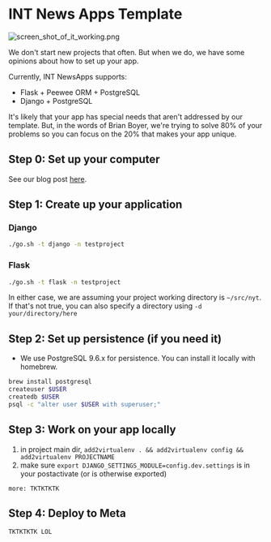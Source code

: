 # INT News Apps Template

![screen_shot_of_it_working.png](https://user-images.githubusercontent.com/109988/28286186-5b690a8c-6b05-11e7-80ca-b7f05707bb23.png)

We don't start new projects that often. But when we do, we have some opinions about how to set up your app.

Currently, INT NewsApps supports:
* Flask + Peewee ORM + PostgreSQL
* Django + PostgreSQL

It's likely that your app has special needs that aren't addressed by our template. But, in the words of Brian Boyer, we're trying to solve 80% of your problems so you can focus on the 20% that makes your app unique.

## Step 0: Set up your computer

See our blog post [here](https://open.nytimes.com/set-up-your-mac-like-an-interactive-news-developer-bb8d2c4097e5).

## Step 1: Create up your application
### Django
```bash
./go.sh -t django -n testproject
```

### Flask
```bash
./go.sh -t flask -n testproject
```

In either case, we are assuming your project working directory is `~/src/nyt`. If that's not true, you can also specify a directory using `-d your/directory/here`

## Step 2: Set up persistence (if you need it)
* We use PostgreSQL 9.6.x for persistence. You can install it locally with homebrew.
```bash
brew install postgresql
createuser $USER
createdb $USER
psql -c "alter user $USER with superuser;"
```

## Step 3: Work on your app locally

1. in project main dir, `add2virtualenv . && add2virtualenv config && add2virtualenv PROJECTNAME`
1. make sure `export DJANGO_SETTINGS_MODULE=config.dev.settings` is in your postactivate (or is otherwise exported)

```
more: TKTKTKTK
```
## Step 4: Deploy to Meta
```
TKTKTKTK LOL
```
